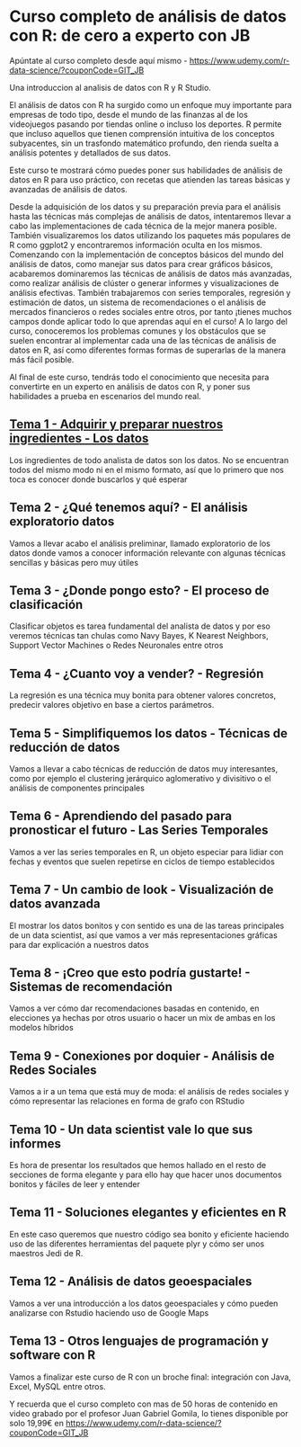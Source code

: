 # Curso completo de análisis de datos con R: de cero a experto con JB
Apúntate al curso completo desde aquí mismo - https://www.udemy.com/r-data-science/?couponCode=GIT_JB

Una introduccion al analisis de datos con R y R Studio. 

El análisis de datos con R ha surgido como un enfoque muy importante para empresas de todo tipo, desde el mundo de las finanzas al de los videojuegos pasando por tiendas online o incluso los deportes. R permite que incluso aquellos que tienen comprensión intuitiva de los conceptos subyacentes, sin un trasfondo matemático profundo, den rienda suelta a análisis potentes y detallados de sus datos.

Este curso te mostrará cómo puedes poner sus habilidades de análisis de datos en R para uso práctico, con recetas que atienden las tareas básicas y avanzadas de análisis de datos. 

Desde la adquisición de los datos y su preparación previa para el análisis hasta las técnicas más complejas de análisis de datos, intentaremos llevar a cabo las implementaciones de cada técnica de la mejor manera posible. 
También visualizaremos los datos utilizando los paquetes más populares de R como ggplot2 y encontraremos información oculta en los mismos. 
Comenzando con la implementación de conceptos básicos del mundo del análisis de datos, como manejar sus datos para crear gráficos básicos, acabaremos dominaremos las técnicas de análisis de datos más avanzadas, como realizar análisis de clúster o generar informes y visualizaciones de análisis efectivas. 
También trabajaremos con series temporales, regresión y estimación de datos, un sistema de recomendaciones o el análisis de mercados financieros o redes sociales entre otros, por tanto ¡tienes muchos campos donde aplicar todo lo que aprendas aquí en el curso!
A lo largo del curso, conoceremos los problemas comunes y los obstáculos que se suelen encontrar al implementar cada una de las técnicas de análisis de datos en R, así como diferentes formas formas de superarlas de la manera más fácil posible.

Al final de este curso, tendrás todo el conocimiento que necesita para convertirte en un experto en análisis de datos con R, y poner sus habilidades a prueba en escenarios del mundo real.


## [Tema 1 - Adquirir y preparar nuestros ingredientes - Los datos](https://github.com/joanby/r-course/tree/master/scripts/tema1)
Los ingredientes de todo analista de datos son los datos. No se encuentran todos del mismo modo ni en el mismo formato, así que lo primero que nos toca es conocer donde buscarlos y qué esperar

## Tema 2 - ¿Qué tenemos aquí? - El análisis exploratorio datos
Vamos a llevar acabo el análisis preliminar, llamado exploratorio de los datos donde vamos a conocer información relevante con algunas técnicas sencillas y básicas pero muy útiles

## Tema 3 - ¿Donde pongo esto? - El proceso de clasificación
Clasificar objetos es tarea fundamental del analista de datos y por eso veremos técnicas tan chulas como Navy Bayes, K Nearest Neighbors, Support Vector Machines o Redes Neuronales entre otros

## Tema 4 - ¿Cuanto voy a vender? - Regresión
La regresión es una técnica muy bonita para obtener valores concretos, predecir valores objetivo en base a ciertos parámetros.

## Tema 5 - Simplifiquemos los datos - Técnicas de reducción de datos
Vamos a llevar a cabo técnicas de reducción de datos muy interesantes, como por ejemplo el clustering jerárquico aglomerativo y divisitivo o el análisis de componentes principales

## Tema 6 - Aprendiendo del pasado para pronosticar el futuro - Las Series Temporales
Vamos a ver las series temporales en R, un objeto especiar para lidiar con fechas y eventos que suelen repetirse en ciclos de tiempo establecidos

## Tema 7 - Un cambio de look - Visualización de datos avanzada
El mostrar los datos bonitos y con sentido es una de las tareas principales de un data scientist, así que vamos a ver más representaciones gráficas para dar explicación a nuestros datos

## Tema 8 - ¡Creo que esto podría gustarte! - Sistemas de recomendación
Vamos a ver cómo dar recomendaciones basadas en contenido, en elecciones ya hechas por otros usuario o hacer un mix de ambas en los modelos híbridos

## Tema 9 - Conexiones por doquier - Análisis de Redes Sociales
Vamos a ir a un tema que está muy de moda: el análisis de redes sociales y cómo representar las relaciones en forma de grafo con RStudio

## Tema 10 - Un data scientist vale lo que sus informes
Es hora de presentar los resultados que hemos hallado en el resto de secciones de forma elegante y para ello hay que hacer unos documentos bonitos y fáciles de leer y entender

## Tema 11 - Soluciones elegantes y eficientes en R
En este caso queremos que nuestro código sea bonito y eficiente haciendo uso de las diferentes herramientas del paquete plyr y cómo ser unos maestros Jedi de R.

## Tema 12 - Análisis de datos geoespaciales
Vamos a ver una introducción a los datos geoespaciales y cómo pueden analizarse con Rstudio haciendo uso de Google Maps

## Tema 13 - Otros lenguajes de programación y software con R
Vamos a finalizar este curso de R con un broche final: integración con Java, Excel, MySQL entre otros.

Y recuerda que el curso completo con mas de 50 horas de contenido en video grabado por el profesor Juan Gabriel Gomila, lo tienes disponible por solo 19,99€ en https://www.udemy.com/r-data-science/?couponCode=GIT_JB

